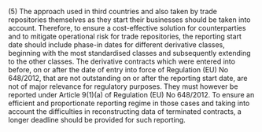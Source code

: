 (5) The approach used in third countries and also taken by trade repositories themselves as they start their businesses should be taken into account. Therefore, to ensure a cost-effective solution for counterparties and to mitigate operational risk for trade repositories, the reporting start date should include phase-in dates for different derivative classes, beginning with the most standardised classes and subsequently extending to the other classes. The derivative contracts which were entered into before, on or after the date of entry into force of Regulation (EU) No 648/2012, that are not outstanding on or after the reporting start date, are not of major relevance for regulatory purposes. They must however be reported under Article 9(1)(a) of Regulation (EU) No 648/2012. To ensure an efficient and proportionate reporting regime in those cases and taking into account the difficulties in reconstructing data of terminated contracts, a longer deadline should be provided for such reporting.
